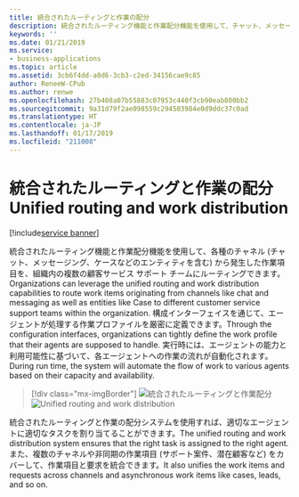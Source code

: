 ```yaml
---
title: 統合されたルーティングと作業の配分
description: 統合されたルーティング機能と作業配分機能を使用して、チャット、メッセージング、および Web ポータル チャネルから発生した作業項目を、組織内の複数の顧客サービス サポート チームにルーティングできます。
keywords: ''
ms.date: 01/21/2019
ms.service:
- business-applications
ms.topic: article
ms.assetid: 3cb6f4dd-a0d6-3cb3-c2ed-34156cae9c85
author: ReneeW-CPub
ms.author: renwe
ms.openlocfilehash: 27b408a07b55883c07953c440f3cb90eab800bb2
ms.sourcegitcommit: 9a31d79f2ae098559c294503984e0d9ddc37c0ad
ms.translationtype: HT
ms.contentlocale: ja-JP
ms.lasthandoff: 01/17/2019
ms.locfileid: "211008"
---
```

#  <a name="unified-routing-and-work-distribution"></a><span data-ttu-id="8a349-103">統合されたルーティングと作業の配分</span><span class="sxs-lookup"><span data-stu-id="8a349-103">Unified routing and work distribution</span></span>
[!include[service banner](../../includes/service.md)]



<span data-ttu-id="8a349-104">統合されたルーティング機能と作業配分機能を使用して、各種のチャネル (チャット、メッセージング、ケースなどのエンティティを含む) から発生した作業項目を、組織内の複数の顧客サービス サポート チームにルーティングできます。</span><span class="sxs-lookup"><span data-stu-id="8a349-104">Organizations can leverage the unified routing and work distribution capabilities to route work items originating from channels like chat and messaging as well as entities like Case to different customer service support teams within the organization.</span></span> <span data-ttu-id="8a349-105">構成インターフェイスを通じて、エージェントが処理する作業プロファイルを厳密に定義できます。</span><span class="sxs-lookup"><span data-stu-id="8a349-105">Through the configuration interfaces, organizations can tightly define the work profile that their agents are supposed to handle.</span></span> <span data-ttu-id="8a349-106">実行時には、エージェントの能力と利用可能性に基づいて、各エージェントへの作業の流れが自動化されます。</span><span class="sxs-lookup"><span data-stu-id="8a349-106">During run time, the system will automate the flow of work to various agents based on their capacity and availability.</span></span>

> [!div class="mx-imgBorder"]
> <span data-ttu-id="8a349-107">![統合されたルーティングと作業配分](media/unified-routing-work-distribution-1.png "統合されたルーティングと作業配分")</span><span class="sxs-lookup"><span data-stu-id="8a349-107">![Unified routing and work distribution](media/unified-routing-work-distribution-1.png "Unified routing and work distribution")</span></span>

<span data-ttu-id="8a349-108">統合されたルーティングと作業の配分システムを使用すれば、適切なエージェントに適切なタスクを割り当てることができます。</span><span class="sxs-lookup"><span data-stu-id="8a349-108">The unified routing and work distribution system ensures that the right task is assigned to the right agent.</span></span> <span data-ttu-id="8a349-109">また、複数のチャネルや非同期の作業項目 (サポート案件、潜在顧客など) をカバーして、作業項目と要求を統合できます。</span><span class="sxs-lookup"><span data-stu-id="8a349-109">It also unifies the work items and requests across channels and asynchronous work items like cases, leads, and so on.</span></span>
